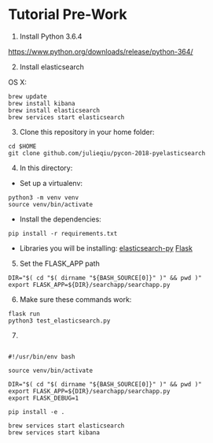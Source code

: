 # Tutorial Pre-Work

1. Install Python 3.6.4

https://www.python.org/downloads/release/python-364/

2. Install elasticsearch

OS X:
```
brew update
brew install kibana
brew install elasticsearch
brew services start elasticsearch
```
3. Clone this repository in your home folder:

```
cd $HOME
git clone github.com/julieqiu/pycon-2018-pyelasticsearch
```

4. In this directory:
- Set up a virtualenv:
```
python3 -m venv venv
source venv/bin/activate
```
- Install the dependencies:
```
pip install -r requirements.txt
```
- Libraries you will be installing:
[elasticsearch-py](https://github.com/elastic/elasticsearch-py)
[Flask](http://flask.pocoo.org)

5. Set the FLASK_APP path
```
DIR="$( cd "$( dirname "${BASH_SOURCE[0]}" )" && pwd )"
export FLASK_APP=${DIR}/searchapp/searchapp.py
```

6. Make sure these commands work:
```
flask run
python3 test_elasticsearch.py
```

7.
```

#!/usr/bin/env bash

source venv/bin/activate

DIR="$( cd "$( dirname "${BASH_SOURCE[0]}" )" && pwd )"
export FLASK_APP=${DIR}/searchapp/searchapp.py
export FLASK_DEBUG=1

pip install -e .

brew services start elasticsearch
brew services start kibana
```
